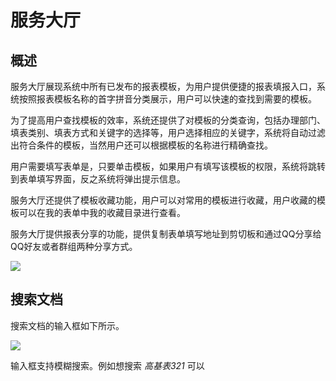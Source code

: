 # 服务大厅

## 概述

服务大厅展现系统中所有已发布的报表模板，为用户提供便捷的报表填报入口，系统按照报表模板名称的首字拼音分类展示，用户可以快速的查找到需要的模板。

为了提高用户查找模板的效率，系统还提供了对模板的分类查询，包括办理部门、填表类别、填表方式和关键字的选择等，用户选择相应的关键字，系统将自动过滤出符合条件的模板，当然用户还可以根据模板的名称进行精确查找。

用户需要填写表单是，只要单击模板，如果用户有填写该模板的权限，系统将跳转到表单填写界面，反之系统将弹出提示信息。

服务大厅还提供了模板收藏功能，用户可以对常用的模板进行收藏，用户收藏的模板可以在我的表单中我的收藏目录进行查看。

服务大厅提供报表分享的功能，提供复制表单填写地址到剪切板和通过QQ分享给QQ好友或者群组两种分享方式。

![](/assets/1-1.png)

## 搜索文档

搜索文档的输入框如下所示。

![](/assets/1-1-1.png)

输入框支持模糊搜索。例如想搜索 _高基表321_ 可以

